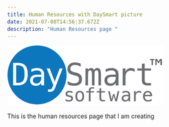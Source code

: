 ```yaml
---
title: Human Resources with DaySmart picture
date: 2021-07-08T14:56:37.672Z
description: "Human Resources page "
---
```

![DaySmart](/img/daysmart.png "DaySmart")

This is the human resources page that I am creating